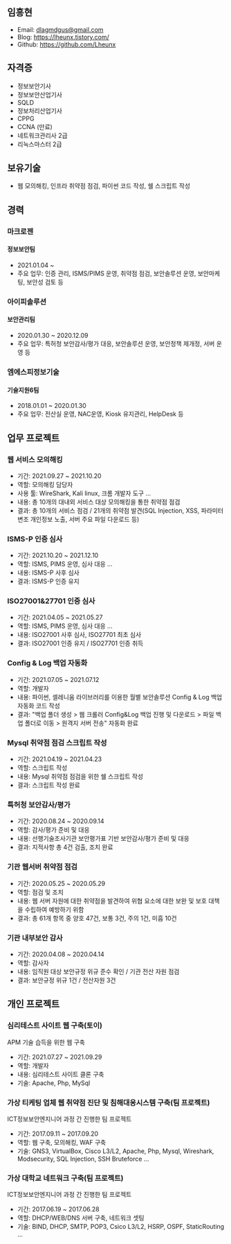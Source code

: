 ## 임흥현
+ Email: dlagmdgus@gmail.com
+ Blog: https://lheunx.tistory.com/
+ Github: https://github.com/Lheunx

## 자격증
+ 정보보안기사
+ 정보보안산업기사
+ SQLD
+ 정보처리산업기사
+ CPPG
+ CCNA (만료)
+ 네트워크관리사 2급
+ 리눅스마스터 2급

## 보유기술
+ 웹 모의해킹, 인프라 취약점 점검, 파이썬 코드 작성, 쉘 스크립트 작성

## 경력
### 마크로젠
#### 정보보안팀
+ 2021.01.04 ~
+ 주요 업무: 인증 관리, ISMS/PIMS 운영, 취약점 점검, 보안솔루션 운영, 보안마케팅, 보안성 검토 등

### 아이피솔루션
#### 보안관리팀
+ 2020.01.30 ~ 2020.12.09
+ 주요 업무: 특허청 보안감사/평가 대응, 보안솔루션 운영, 보안정책 제개정, 서버 운영 등

### 엠에스피정보기술
#### 기술지원6팀
+ 2018.01.01 ~ 2020.01.30
+ 주요 업무: 전산실 운영, NAC운영, Kiosk 유지관리, HelpDesk 등

## 업무 프로젝트
### 웹 서비스 모의해킹
+ 기간: 2021.09.27 ~ 2021.10.20
+ 역할: 모의해킹 담당자
+ 사용 툴: WireShark, Kali linux, 크롬 개발자 도구 ...
+ 내용: 총 10개의 대내외 서비스 대상 모의해킹을 통한 취약점 점검
+ 결과: 총 10개의 서비스 점검 / 21개의 취약점 발견(SQL Injection, XSS, 파라미터 변조 개인정보 노출, 서버 주요 파일 다운로드 등)

### ISMS-P 인증 심사
+ 기간: 2021.10.20 ~ 2021.12.10
+ 역할: ISMS, PIMS 운영, 심사 대응 ...
+ 내용: ISMS-P 사후 심사
+ 결과: ISMS-P 인증 유지

### ISO27001&27701 인증 심사
+ 기간: 2021.04.05 ~ 2021.05.27
+ 역할: ISMS, PIMS 운영, 심사 대응 ...
+ 내용: ISO27001 사후 심사, ISO27701 최초 심사
+ 결과: ISO27001 인증 유지 / ISO27701 인증 취득

### Config & Log 백업 자동화
+ 기간: 2021.07.05 ~ 2021.07.12
+ 역할: 개발자
+ 내용: 파이썬, 셀레니움 라이브러리를 이용한 월별 보안솔루션 Config & Log 백업 자동화 코드 작성
+ 결과: "백업 폴더 생성 > 웹 크롤러 Config&Log 백업 진행 및 다운로드 > 파일 백업 폴더로 이동 > 원격지 서버 전송" 자동화 완료

### Mysql 취약점 점검 스크립트 작성
+ 기간: 2021.04.19 ~ 2021.04.23
+ 역할: 스크립트 작성
+ 내용: Mysql 취약점 점검을 위한 쉘 스크립트 작성
+ 결과: 스크립트 작성 완료

### 특허청 보안감사/평가
+ 기간: 2020.08.24 ~ 2020.09.14
+ 역할: 감사/평가 준비 및 대응
+ 내용: 선행기술조사기관 보안평가표 기반 보안감사/평가 준비 및 대응
+ 결과: 지적사항 총 4건 검출, 조치 완료

### 기관 웹서버 취약점 점검
+ 기간: 2020.05.25 ~ 2020.05.29
+ 역할: 점검 및 조치
+ 내용: 웹 서버 자원에 대한 취약점을 발견하여 위협 요소에 대한 보완 및 보호 대책을 수립하여 예방하기 위함
+ 결과: 총 61개 항목 중 양호 47건, 보통 3건, 주의 1건, 미흡 10건

### 기관 내부보안 감사
+ 기간: 2020.04.08 ~ 2020.04.14
+ 역할: 감사자
+ 내용: 임직원 대상 보안규정 위규 준수 확인 / 기관 전산 자원 점검
+ 결과: 보안규정 위규 1건 / 전산자원 3건

## 개인 프로젝트
### 심리테스트 사이트 웹 구축(토이)
APM 기술 습득을 위한 웹 구축
+ 기간: 2021.07.27 ~ 2021.09.29
+ 역할: 개발자
+ 내용: 심리테스트 사이트 클론 구축
+ 기술: Apache, Php, MySql

### 가상 티케팅 업체 웹 취약점 진단 및 침해대응시스템 구축(팀 프로젝트)
ICT정보보안엔지니어 과정 간 진행한 팀 프로젝트
+ 기간: 2017.09.11 ~ 2017.09.20
+ 역할: 웹 구축, 모의해킹, WAF 구축
+ 기술: GNS3, VirtualBox, Cisco L3/L2, Apache, Php, Mysql, Wireshark, Modsecurity, SQL Injection, SSH Bruteforce ...


### 가상 대학교 네트워크 구축(팀 프로젝트)
ICT정보보안엔지니어 과정 간 진행한 팀 프로젝트
+ 기간: 2017.06.19 ~ 2017.06.28
+ 역할: DHCP/WEB/DNS 서버 구축, 네트워크 셋팅
+ 기술: BIND, DHCP, SMTP, POP3, Csico L3/L2, HSRP, OSPF, StaticRouting ...

